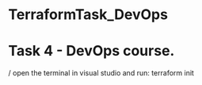 # TerraformTask_DevOps
# Task 4 - DevOps course.
/ open the terminal in visual studio and run: terraform init
